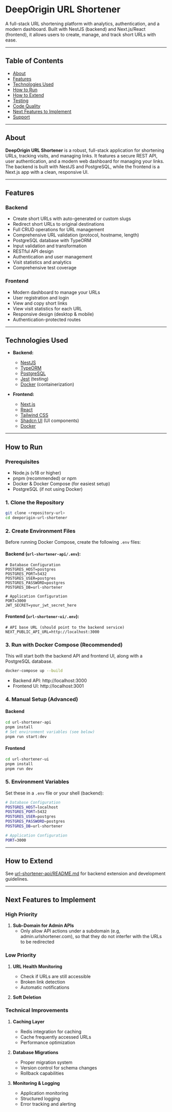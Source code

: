 # DeepOrigin URL Shortener

A full-stack URL shortening platform with analytics, authentication, and a modern dashboard. Built with NestJS (backend) and Next.js/React (frontend), it allows users to create, manage, and track short URLs with ease.

---

## Table of Contents
- [About](#about)
- [Features](#features)
- [Technologies Used](#technologies-used)
- [How to Run](#how-to-run)
- [How to Extend](#how-to-extend)
- [Testing](#testing)
- [Code Quality](#code-quality)
- [Next Features to Implement](#next-features-to-implement)
- [Support](#support)

---

## About

**DeepOrigin URL Shortener** is a robust, full-stack application for shortening URLs, tracking visits, and managing links. It features a secure REST API, user authentication, and a modern web dashboard for managing your links. The backend is built with NestJS and PostgreSQL, while the frontend is a Next.js app with a clean, responsive UI.

---

## Features

### Backend
- Create short URLs with auto-generated or custom slugs
- Redirect short URLs to original destinations
- Full CRUD operations for URL management
- Comprehensive URL validation (protocol, hostname, length)
- PostgreSQL database with TypeORM
- Input validation and transformation
- RESTful API design
- Authentication and user management
- Visit statistics and analytics
- Comprehensive test coverage

### Frontend
- Modern dashboard to manage your URLs
- User registration and login
- View and copy short links
- View visit statistics for each URL
- Responsive design (desktop & mobile)
- Authentication-protected routes

---

## Technologies Used

- **Backend:**
  - [NestJS](https://nestjs.com/)
  - [TypeORM](https://typeorm.io/)
  - [PostgreSQL](https://www.postgresql.org/)
  - [Jest](https://jestjs.io/) (testing)
  - [Docker](https://www.docker.com/) (containerization)

- **Frontend:**
  - [Next.js](https://nextjs.org/)
  - [React](https://react.dev/)
  - [Tailwind CSS](https://tailwindcss.com/)
  - [Shadcn UI](https://ui.shadcn.com/) (UI components)
  - [Docker](https://www.docker.com/)

---

## How to Run

### Prerequisites
- Node.js (v18 or higher)
- pnpm (recommended) or npm
- Docker & Docker Compose (for easiest setup)
- PostgreSQL (if not using Docker)

### 1. Clone the Repository
```bash
git clone <repository-url>
cd deeporigin-url-shortener
```

### 2. Create Environment Files
Before running Docker Compose, create the following `.env` files:

#### Backend (`url-shortener-api/.env`):
```env
# Database Configuration
POSTGRES_HOST=postgres
POSTGRES_PORT=5432
POSTGRES_USER=postgres
POSTGRES_PASSWORD=postgres
POSTGRES_DB=url-shortener

# Application Configuration
PORT=3000
JWT_SECRET=your_jwt_secret_here
```

#### Frontend (`url-shortener-ui/.env`):
```env
# API base URL (should point to the backend service)
NEXT_PUBLIC_API_URL=http://localhost:3000
```

### 3. Run with Docker Compose (Recommended)
This will start both the backend API and frontend UI, along with a PostgreSQL database.

```bash
docker-compose up --build
```
- Backend API: http://localhost:3000
- Frontend UI: http://localhost:3001

### 4. Manual Setup (Advanced)
#### Backend
```bash
cd url-shortener-api
pnpm install
# Set environment variables (see below)
pnpm run start:dev
```
#### Frontend
```bash
cd url-shortener-ui
pnpm install
pnpm run dev
```

### 5. Environment Variables
Set these in a `.env` file or your shell (backend):
```bash
# Database Configuration
POSTGRES_HOST=localhost
POSTGRES_PORT=5432
POSTGRES_USER=postgres
POSTGRES_PASSWORD=postgres
POSTGRES_DB=url-shortener

# Application Configuration
PORT=3000
```

---
## How to Extend

See [url-shortener-api/README.md](url-shortener-api/README.md) for backend extension and development guidelines.

---
## Next Features to Implement

### High Priority

1. **Sub-Domain for Admin APIs**
   - Only allow API actions under a subdomain (e.g, admin.urlshortener.com), so that they do not interfer with the URLs to be redirected 

### Low Priority

1. **URL Health Monitoring**
    - Check if URLs are still accessible
    - Broken link detection
    - Automatic notifications

2. **Soft Deletion**

### Technical Improvements

1. **Caching Layer**
    - Redis integration for caching
    - Cache frequently accessed URLs
    - Performance optimization

2. **Database Migrations**
    - Proper migration system
    - Version control for schema changes
    - Rollback capabilities

3. **Monitoring & Logging**
    - Application monitoring
    - Structured logging
    - Error tracking and alerting